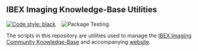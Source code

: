 ## IBEX Imaging Knowledge-Base Utilities

[![Code style: black](https://img.shields.io/badge/code%20style-black-000000.svg)](https://github.com/psf/black) &nbsp;&nbsp;
![Package Testing](https://github.com/IBEXImagingCommunity/ibex_imaging_knowledge_base_utilities/actions/workflows/main.yml/badge.svg)

The scripts in this repository are utilities used to manage the [IBEX Imaging Community Knowledge-Base](https://github.com/IBEXImagingCommunity/ibex_imaging_knowledge_base) and
accompanying [website](https://ibeximagingcommunity.github.io/ibex_imaging_knowledge_base).